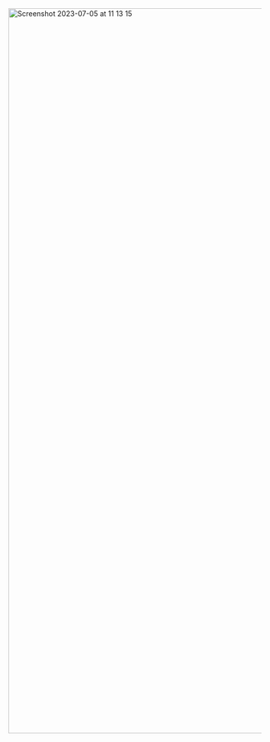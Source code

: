 
<img width="1440" alt="Screenshot 2023-07-05 at 11 13 15" src="https://github.com/VienThanh12/FullStackUnivesityOfHelsinki/assets/67015555/04956fd1-68a3-4fa2-bc69-52a7120e08ce">
